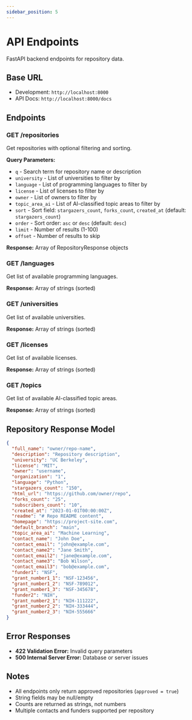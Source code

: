 ```yaml
---
sidebar_position: 5
---
```


# API Endpoints

FastAPI backend endpoints for repository data.

## Base URL
- Development: `http://localhost:8000`
- API Docs: `http://localhost:8000/docs`

## Endpoints

### GET /repositories
Get repositories with optional filtering and sorting.

**Query Parameters:**
- `q` - Search term for repository name or description
- `university` - List of universities to filter by
- `language` - List of programming languages to filter by
- `license` - List of licenses to filter by
- `owner` - List of owners to filter by
- `topic_area_ai` - List of AI-classified topic areas to filter by
- `sort` - Sort field: `stargazers_count`, `forks_count`, `created_at` (default: `stargazers_count`)
- `order` - Sort order: `asc` or `desc` (default: `desc`)
- `limit` - Number of results (1-100)
- `offset` - Number of results to skip

**Response:** Array of RepositoryResponse objects

### GET /languages
Get list of available programming languages.

**Response:** Array of strings (sorted)

### GET /universities
Get list of available universities.

**Response:** Array of strings (sorted)

### GET /licenses
Get list of available licenses.

**Response:** Array of strings (sorted)

### GET /topics
Get list of available AI-classified topic areas.

**Response:** Array of strings (sorted)

## Repository Response Model

```json
{
  "full_name": "owner/repo-name",
  "description": "Repository description",
  "university": "UC Berkeley",
  "license": "MIT",
  "owner": "username", 
  "organization": "1",
  "language": "Python",
  "stargazers_count": "150",
  "html_url": "https://github.com/owner/repo",
  "forks_count": "25",
  "subscribers_count": "10",
  "created_at": "2023-01-01T00:00:00Z",
  "readme": "# Repo README content",
  "homepage": "https://project-site.com",
  "default_branch": "main",
  "topic_area_ai": "Machine Learning",
  "contact_name": "John Doe",
  "contact_email": "john@example.com",
  "contact_name2": "Jane Smith",
  "contact_email2": "jane@example.com",
  "contact_name3": "Bob Wilson", 
  "contact_email3": "bob@example.com",
  "funder1": "NSF",
  "grant_number1_1": "NSF-123456",
  "grant_number1_2": "NSF-789012",
  "grant_number1_3": "NSF-345678",
  "funder2": "NIH",
  "grant_number2_1": "NIH-111222",
  "grant_number2_2": "NIH-333444",
  "grant_number2_3": "NIH-555666"
}
```

## Error Responses

- **422 Validation Error:** Invalid query parameters
- **500 Internal Server Error:** Database or server issues

## Notes

- All endpoints only return approved repositories (`approved = true`)
- String fields may be null/empty
- Counts are returned as strings, not numbers
- Multiple contacts and funders supported per repository